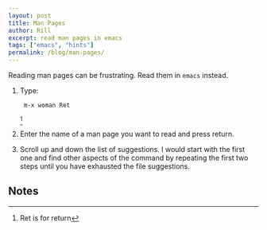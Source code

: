 ```yaml
---
layout: post
title: Man Pages
author: Rill
excerpt: read man pages in emacs
tags: ["emacs", "hints"]
permalink: /blog/man-pages/
---
```


Reading man pages can be frustrating. Read them in `emacs` instead.

1. Type:

        m-x woman Ret
		
   [^1]

2. Enter the name of a man page you want to read and press return.

3. Scroll up and down the list of suggestions. I would start with the
   first one and find other aspects of the command by repeating the
   first two steps until you have exhausted the file suggestions.
   
Notes
-----

[^1]: Ret is for return
